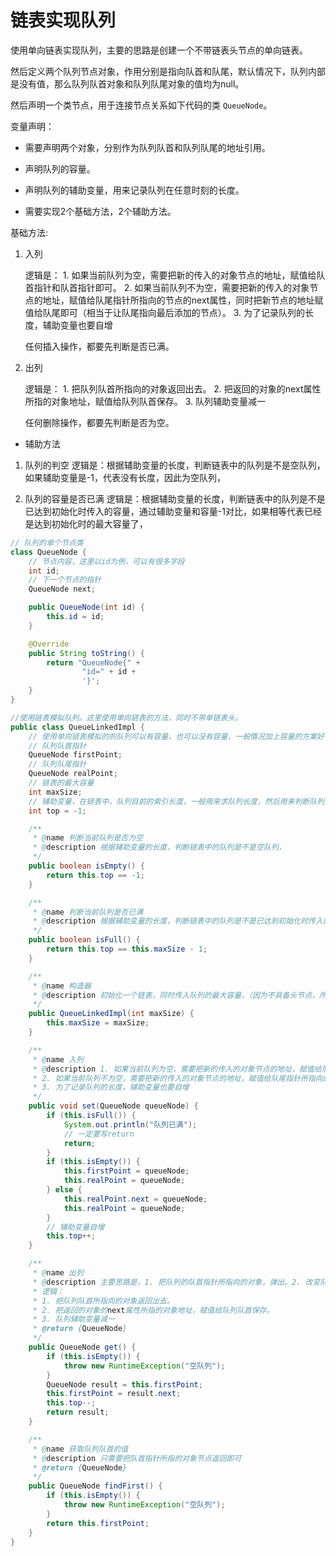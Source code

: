 # 链表实现队列

使用单向链表实现队列，主要的思路是创建一个不带链表头节点的单向链表。

然后定义两个队列节点对象，作用分别是指向队首和队尾，默认情况下，队列内部是没有值，那么队列队首对象和队列队尾对象的值均为null。

然后声明一个类节点，用于连接节点关系如下代码的类 `QueueNode`。

变量声明：
  - 需要声明两个对象，分别作为队列队首和队列队尾的地址引用。
  - 声明队列的容量。

  - 声明队列的辅助变量，用来记录队列在任意时刻的长度。

  - 需要实现2个基础方法，2个辅助方法。

基础方法:

1. 入列

   逻辑是：
        1. 如果当前队列为空，需要把新的传入的对象节点的地址，赋值给队首指针和队首指针即可。
        2. 如果当前队列不为空，需要把新的传入的对象节点的地址，赋值给队尾指针所指向的节点的next属性，同时把新节点的地址赋值给队尾即可（相当于让队尾指向最后添加的节点）。
        3. 为了记录队列的长度，辅助变量也要自增
        
   任何插入操作，都要先判断是否已满。
   
2. 出列

   逻辑是：
        1. 把队列队首所指向的对象返回出去。
        2. 把返回的对象的next属性所指的对象地址，赋值给队列队首保存。
        3. 队列辅助变量减一
        
   任何删除操作，都要先判断是否为空。
   
- 辅助方法

1. 队列的判空
    逻辑是：根据辅助变量的长度，判断链表中的队列是不是空队列，如果辅助变量是-1，代表没有长度，因此为空队列，
    
2. 队列的容量是否已满
    逻辑是：根据辅助变量的长度，判断链表中的队列是不是已达到初始化时传入的容量，通过辅助变量和容量-1对比，如果相等代表已经是达到初始化时的最大容量了，

```java 
// 队列的单个节点类
class QueueNode {
    // 节点内容，这里以id为例，可以有很多字段
    int id;
    // 下一个节点的指针
    QueueNode next;

    public QueueNode(int id) {
        this.id = id;
    }

    @Override
    public String toString() {
        return "QueueNode{" +
                "id=" + id +
                '}';
    }
}

//使用链表模拟队列。这里使用单向链表的方法，同时不带单链表头。
public class QueueLinkedImpl {
    // 使用单向链表模拟的的队列可以有容量，也可以没有容量，一般情况加上容量的方案好一些。
    // 队列队首指针
    QueueNode firstPoint;
    // 队列队尾指针
    QueueNode realPoint;
    // 链表的最大容量
    int maxSize;
    // 辅助变量，在链表中，队列目前的索引长度，一般用来求队列长度，然后用来判断队列是否已达到最大初始化的规定容量。
    int top = -1;

    /**
     * @name 判断当前队列是否为空
     * @description 根据辅助变量的长度，判断链表中的队列是不是空队列，
     */
    public boolean isEmpty() {
        return this.top == -1;
    }

    /**
     * @name 判断当前队列是否已满
     * @description 根据辅助变量的长度，判断链表中的队列是不是已达到初始化时传入的容量，
     */
    public boolean isFull() {
        return this.top == this.maxSize - 1;
    }

    /**
     * @name 构造器
     * @description 初始化一个链表，同时传入队列的最大容量，（因为不具备头节点，所以）
     */
    public QueueLinkedImpl(int maxSize) {
        this.maxSize = maxSize;
    }

    /**
     * @name 入列
     * @description 1. 如果当前队列为空，需要把新的传入的对象节点的地址，赋值给队首指针和队首指针即可。
     * 2. 如果当前队列不为空，需要把新的传入的对象节点的地址，赋值给队尾指针所指向的节点的next属性，同时把新节点的地址赋值给队尾即可（相当于让队尾指向最后添加的节点）。
     * 3. 为了记录队列的长度，辅助变量也要自增
     */
    public void set(QueueNode queueNode) {
        if (this.isFull()) {
            System.out.println("队列已满");
            // 一定要写return
            return;
        }
        if (this.isEmpty()) {
            this.firstPoint = queueNode;
            this.realPoint = queueNode;
        } else {
            this.realPoint.next = queueNode;
            this.realPoint = queueNode;
        }
        // 辅助变量自增
        this.top++;
    }

    /**
     * @name 出列
     * @description 主要思路是，1. 把队列的队首指针所指向的对象，弹出。2. 改变队首指针的地址值为弹出值的下一个对象的地址。
     * 逻辑：
     * 1. 把队列队首所指向的对象返回出去。
     * 2. 把返回的对象的next属性所指的对象地址，赋值给队列队首保存。
     * 3. 队列辅助变量减一
     * @return {QueueNode}
     */
    public QueueNode get() {
        if (this.isEmpty()) {
            throw new RuntimeException("空队列");
        }
        QueueNode result = this.firstPoint;
        this.firstPoint = result.next;
        this.top--;
        return result;
    }

    /**
     * @name 获取队列队首的值
     * @description 只需要把队首指针所指的对象节点返回即可
     * @return {QueueNode}
     */
    public QueueNode findFirst() {
        if (this.isEmpty()) {
            throw new RuntimeException("空队列");
        }
        return this.firstPoint;
    }
}
```
